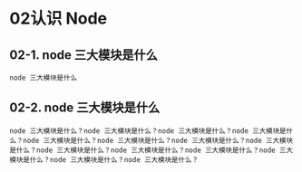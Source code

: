 # 02认识 Node
## 02-1. node 三大模块是什么
```
node 三大模块是什么
```
## 02-2. node 三大模块是什么
```
node 三大模块是什么？node 三大模块是什么？node 三大模块是什么？node 三大模块是什么？node 三大模块是什么？node 三大模块是什么？node 三大模块是什么？node 三大模块是什么？node 三大模块是什么？node 三大模块是什么？node 三大模块是什么？node 三大模块是什么？node 三大模块是什么？node 三大模块是什么？
```
